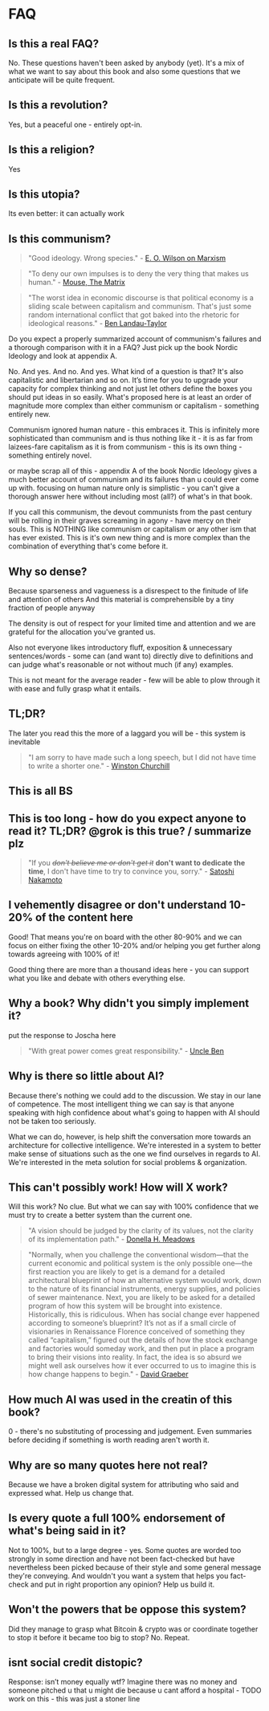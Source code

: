 # FAQ

## Is this a real FAQ?

No. These questions haven't been asked by anybody (yet). It's a mix of what we want to say about this book and also some questions that we anticipate will be quite frequent.

## Is this a revolution?

Yes, but a peaceful one - entirely opt-in.

## Is this a religion?

Yes

## Is this utopia?

Its even better: it can actually work

## Is this communism?

> "Good ideology. Wrong species." - [E. O. Wilson on Marxism](https://paulgraham.com/quo.html#:~:text=%22Good%20ideology.%20Wrong%20species.%22%0A%0A%E2%80%93%20E.%20O.%20Wilson%20on%20Marxism)

> "To deny our own impulses is to deny the very thing that makes us human." - [Mouse, The Matrix](https://www.imdb.com/title/tt0133093/quotes/?item=qt0324294&ref_=ext_shr_lnk)

> "The worst idea in economic discourse is that political economy is a sliding scale between capitalism and communism. That's just some random international conflict that got baked into the rhetoric for ideological reasons." - [Ben Landau-Taylor](https://x.com/benlandautaylor/status/1858552169089434081)

Do you expect a properly summarized account of communism's failures and a thorough comparison with it in a FAQ? Just pick up the book Nordic Ideology and look at appendix A.


No. And yes. And no. And yes. What kind of a question is that? It's also capitalistic and libertarian and so on. It’s time for you to upgrade your capacity for complex thinking and not just let others define the boxes you should put ideas in so easily. What's proposed here is at least an order of magnitude more complex than either communism or capitalism - something entirely new.

Communism ignored human nature - this embraces it. This is infinitely more sophisticated than communism and is thus nothing like it - it is as far from laizees-fare capitalism as it is from communism - this is its own thing - something entirely novel.

or maybe scrap all of this - appendix A of the book Nordic Ideology gives a much better account of communism and its failures than u could ever come up with. focusing on human nature only is simplistic - you can't give a thorough answer here without including most (all?) of what's in that book.

If you call this communism, the devout communists from the past century will be rolling in their graves screaming in agony - have mercy on their souls. This is NOTHING like communism or capitalism or any other ism that has ever existed. This is it's own new thing and is more complex than the combination of everything that's come before it.

## Why so dense?

Because sparseness and vagueness is a disrespect to the finitude of life and attention of others
And this material is comprehensible by a tiny fraction of people anyway

The density is out of respect for your limited time and attention and we are grateful for the allocation you've granted us.

Also not everyone likes introductory fluff, exposition & unnecessary sentences/words - some can (and want to) directly dive to definitions and can judge what's reasonable or not without much (if any) examples.

This is not meant for the average reader - few will be able to plow through it with ease and fully grasp what it entails.

## TL;DR?

The later you read this the more of a laggard you will be - this system is inevitable

> "I am sorry to have made such a long speech, but I did not have time to write a shorter one." - [Winston Churchill](https://www.azquotes.com/quote/788641)

## This is all BS
## This is too long - how do you expect anyone to read it? TL;DR? @grok is this true? / summarize plz

> "If you *~~don't believe me or don't get it~~* **don't want to dedicate the time**, I don't have time to try to convince you, sorry." - [Satoshi Nakamoto](https://www.goodreads.com/quotes/10722205-if-you-don-t-believe-me-or-don-t-get-it-i)

## I vehemently disagree or don't understand 10-20% of the content here

Good! That means you're on board with the other 80-90% and we can focus on either fixing the other 10-20% and/or helping you get further along towards agreeing with 100% of it!

Good thing there are more than a thousand ideas here - you can support what you like and debate with others everything else.

## Why a book? Why didn't you simply implement it?

put the response to Joscha here

> "With great power comes great responsibility." - [Uncle Ben](https://en.wikipedia.org/wiki/With_great_power_comes_great_responsibility)

## Why is there so little about AI?

Because there's nothing we could add to the discussion. We stay in our lane of competence. The most intelligent thing we can say is that anyone speaking with high confidence about what's going to happen with AI should not be taken too seriously.

What we can do, however, is help shift the conversation more towards an architecture for collective intelligence. We're interested in a system to better make sense of situations such as the one we find ourselves in regards to AI. We're interested in the meta solution for social problems & organization.

## This can't possibly work! How will X work?

Will this work? No clue. But what we can say with 100% confidence that we must try to create a better system than the current one.


> "A vision should be judged by the clarity of its values, not the clarity of its implementation path." - [Donella H. Meadows](https://www.goodreads.com/quotes/163481-a-vision-should-be-judged-by-the-clarity-of-its)



> "Normally, when you challenge the conventional wisdom—that the current economic and political system is the only possible one—the first reaction you are likely to get is a demand for a detailed architectural blueprint of how an alternative system would work, down to the nature of its financial instruments, energy supplies, and policies of sewer maintenance. Next, you are likely to be asked for a detailed program of how this system will be brought into existence. Historically, this is ridiculous. When has social change ever happened according to someone’s blueprint? It’s not as if a small circle of visionaries in Renaissance Florence conceived of something they called “capitalism,” figured out the details of how the stock exchange and factories would someday work, and then put in place a program to bring their visions into reality. In fact, the idea is so absurd we might well ask ourselves how it ever occurred to us to imagine this is how change happens to begin." - [David Graeber](https://www.goodreads.com/quotes/776644-normally-when-you-challenge-the-conventional-wisdom-that-the-current-economic)

## How much AI was used in the creatin of this book?

0 - there's no substituting of processing and judgement. Even summaries before deciding if something is worth reading aren't worth it.

## Why are so many quotes here not real?

Because we have a broken digital system for attributing who said and expressed what. Help us change that.

## Is every quote a full 100% endorsement of what's being said in it?

Not to 100%, but to a large degree - yes. Some quotes are worded too strongly in some direction and have not been fact-checked but have nevertheless been picked because of their style and some general message they're conveying. And wouldn't you want a system that helps you fact-check and put in right proportion any opinion? Help us build it.

## Won't the powers that be oppose this system?

Did they manage to grasp what Bitcoin & crypto was or coordinate together to stop it before it became too big to stop? No. Repeat.

## isnt social credit distopic?

Response: isn’t money equally wtf? Imagine there was no money and someone pitched u that u might die because u cant afford a hospital - TODO work on this - this was just a stoner line

